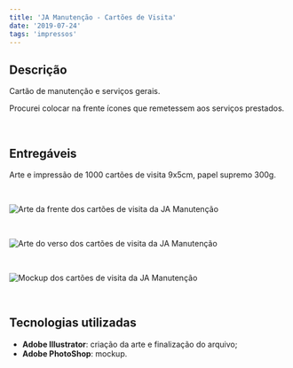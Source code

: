 ```yaml
---
title: 'JA Manutenção - Cartões de Visita'
date: '2019-07-24'
tags: 'impressos'
---
```

## Descrição

Cartão de manutenção e serviços gerais.

Procurei colocar na frente ícones que remetessem aos serviços prestados.

<br/>

## Entregáveis
Arte e impressão de 1000 cartões de visita 9x5cm, papel supremo 300g.

<br/>

<img class="img-thumbnail rounded mx-auto d-block" src="/images/jobs_images/ja-manutencao-cartoes-de-visita_1.jpg" alt="Arte da frente dos cartões de visita da JA Manutenção"></img>

<br/>

<img class="img-thumbnail rounded mx-auto d-block" src="/images/jobs_images/ja-manutencao-cartoes-de-visita_2.jpg" alt="Arte do verso dos cartões de visita da JA Manutenção"></img>

<br/>

<img class="img-thumbnail rounded mx-auto d-block" src="/images/jobs_images/ja-manutencao-cartoes-de-visita_3.jpg" alt="Mockup dos cartões de visita da JA Manutenção"></img>

<br/>

## Tecnologias utilizadas
- **Adobe Illustrator**: criação da arte e finalização do arquivo;
- __Adobe PhotoShop__: mockup.
